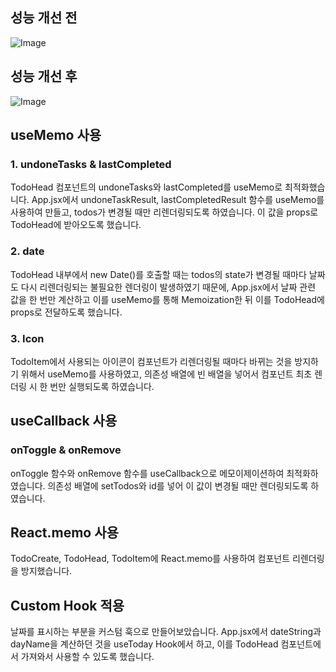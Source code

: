 ## 성능 개선 전
![Image](https://github.com/user-attachments/assets/f232e908-fc9b-47a5-8307-3d1923cf8387)


## 성능 개선 후
![Image](https://github.com/user-attachments/assets/37df1aa7-d92b-4992-828c-edc00035eeb6)


## useMemo 사용
### 1. undoneTasks & lastCompleted
TodoHead 컴포넌트의 undoneTasks와 lastCompleted를 useMemo로 최적화했습니다.
App.jsx에서 undoneTaskResult, lastCompletedResult 함수를 useMemo를 사용하여 만들고, todos가 변경될 때만 리렌더링되도록 하였습니다. 이 값을 props로 TodoHead에 받아오도록 했습니다. 

### 2. date
TodoHead 내부에서 new Date()를 호출할 때는 todos의 state가 변경될 때마다 날짜도 다시 리렌더링되는 불필요한 렌더링이 발생하였기 때문에, 
App.jsx에서 날짜 관련 값을 한 번만 계산하고 이를 useMemo를 통해 Memoization한 뒤 이를 TodoHead에 props로 전달하도록 했습니다. 

### 3. Icon
TodoItem에서 사용되는 아이콘이 컴포넌트가 리렌더링될 때마다 바뀌는 것을 방지하기 위해서 useMemo를 사용하였고, 의존성 배열에 빈 배열을 넣어서 컴포넌트 최초 렌더링 시 한 번만 실행되도록 하였습니다.

## useCallback 사용
### onToggle & onRemove
onToggle 함수와 onRemove 함수를 useCallback으로 메모이제이션하여 최적화하였습니다. 의존성 배열에 setTodos와 id를 넣어 이 값이 변경될 때만 렌더링되도록 하였습니다.

## React.memo 사용
TodoCreate, TodoHead, TodoItem에 React.memo를 사용하여 컴포넌트 리렌더링을 방지했습니다.

## Custom Hook 적용
날짜를 표시하는 부분을 커스텀 훅으로 만들어보았습니다. App.jsx에서 dateString과 dayName을 계산하던 것을 useToday Hook에서 하고, 이를 TodoHead 컴포넌트에서 가져와서 사용할 수 있도록 했습니다. 
